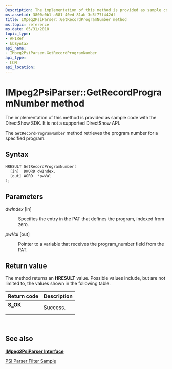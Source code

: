 ```yaml
---
Description: The implementation of this method is provided as sample code with the DirectShow SDK. It is not a supported DirectShow API.
ms.assetid: 3800a0b1-a581-40ed-81ab-3d5f77f442df
title: IMpeg2PsiParser::GetRecordProgramNumber method
ms.topic: reference
ms.date: 05/31/2018
topic_type: 
- APIRef
- kbSyntax
api_name: 
- IMpeg2PsiParser.GetRecordProgramNumber
api_type: 
- COM
api_location: 
---
```


# IMpeg2PsiParser::GetRecordProgramNumber method

The implementation of this method is provided as sample code with the DirectShow SDK. It is not a supported DirectShow API.

The `GetRecordProgramNumber` method retrieves the program number for a specified program.

## Syntax


```C++
HRESULT GetRecordProgramNumber(
  [in]  DWORD dwIndex,
  [out] WORD  *pwVal
);
```



## Parameters

<dl> <dt>

*dwIndex* \[in\]
</dt> <dd>

Specifies the entry in the PAT that defines the program, indexed from zero.

</dd> <dt>

*pwVal* \[out\]
</dt> <dd>

Pointer to a variable that receives the program\_number field from the PAT.

</dd> </dl>

## Return value

The method returns an **HRESULT** value. Possible values include, but are not limited to, the values shown in the following table.



| Return code                                                                          | Description         |
|--------------------------------------------------------------------------------------|---------------------|
| <dl> <dt>**S\_OK**</dt> </dl> | Success.<br/> |



 

## See also

<dl> <dt>

[**IMpeg2PsiParser Interface**](impeg2psiparser.md)
</dt> <dt>

[PSI Parser Filter Sample](psi-parser-filter-sample.md)
</dt> </dl>

 

 




